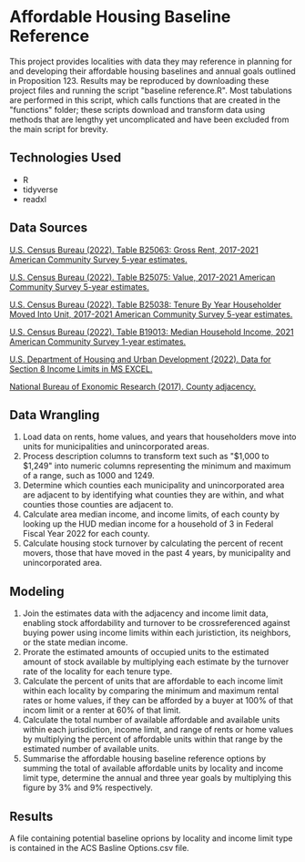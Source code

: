 # Affordable Housing Baseline Reference
 
This project provides localities with data they may reference in planning for and developing their affordable housing baselines and annual goals outlined in Proposition 123. Results may be reproduced by downloading these project files and running the script "baseline reference.R". Most tabulations are performed in this script, which calls functions that are created in the "functions" folder; these scripts download and transform data using methods that are lengthy yet uncomplicated and have been excluded from the main script for brevity. 

## Technologies Used

- R
- tidyverse
- readxl

## Data Sources

[U.S. Census Bureau (2022). Table B25063: Gross Rent, 2017-2021 American Community Survey 5-year estimates.](https://www2.census.gov/programs-surveys/acs/summary_file/2021/table-based-SF/data/5YRData/)

[U.S. Census Bureau (2022). Table B25075: Value, 2017-2021 American Community Survey 5-year estimates.](https://www2.census.gov/programs-surveys/acs/summary_file/2021/table-based-SF/data/5YRData/)

[U.S. Census Bureau (2022). Table B25038: Tenure By Year Householder Moved Into Unit, 2017-2021 American Community Survey 5-year estimates.](https://www2.census.gov/programs-surveys/acs/summary_file/2021/table-based-SF/data/5YRData/)

[U.S. Census Bureau (2022). Table B19013: Median Household Income,  2021 American Community Survey 1-year estimates.](https://www2.census.gov/programs-surveys/acs/summary_file/2021/table-based-SF/data/1YRData/)

[U.S. Department of Housing and Urban Development (2022).  Data for Section 8 Income Limits in MS EXCEL.](https://www.huduser.gov/portal/datasets/il/il22/Section8-FY22.xlsx)

[National Bureau of Exonomic Research (2017). County adjacency.](https://data.nber.org/census/geo/county-adjacency/2010/county_adjacency2010.csv)

## Data Wrangling

1. Load data on rents, home values, and years that householders move into units for municipalities and unincorporated areas.
2. Process description columns to transform text such as "$1,000 to $1,249" into numeric columns representing the minimum and maximum of a range, such as 1000 and 1249.
3. Determine which counties each municipality and unincorporated area are adjacent to by identifying what counties they are within, and what counties those counties are adjacent to.
4. Calculate area median income, and income limits, of each county by looking up the HUD median income for a household of 3 in Federal Fiscal Year 2022 for each county.
2. Calculate housing stock turnover by calculating the percent of recent movers, those that have moved in the past 4 years, by municipality and unincorporated area.

## Modeling

1. Join the estimates data with the adjacency and income limit data, enabling stock affordability and turnover to be crossreferenced against buying power using income limits within each juristiction, its neighbors, or the state median income.
2. Prorate the estimated amounts of occupied units to the estimated amount of stock available by multiplying each estimate by the turnover rate of the locality for each tenure type.
3. Calculate the percent of units that are affordable to each income limit within each locality by comparing the minimum and maximum rental rates or home values, if they can be afforded by a buyer at 100% of that incom limit or a renter at 60% of that limit.
4. Calculate the total number of available affordable and available units within each jurisdiction, income limit, and range of rents or home values by multiplying the percent of affordable units within that range by the estimated number of available units.
6. Summarise the affordable housing baseline reference options by summing the total of available affordable units by locality and income limit type, determine the annual and three year goals by multiplying this figure by 3% and 9% respectively.

## Results

A file containing potential baseline oprions by locality and income limit type is contained in the ACS Basline Options.csv file.
